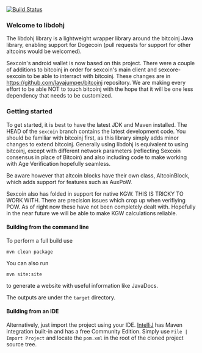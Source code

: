 [![Build Status](https://travis-ci.org/dogecoin/libdohj.svg?branch=master)](https://travis-ci.org/dogecoin/libdohj)

### Welcome to libdohj 

The libdohj library is a lightweight wrapper library around the bitcoinj Java library,
enabling support for Dogecoin (pull requests for support for other altcoins would
be welcomed). 

Sexcoin's android wallet is now based on this project. There were a couple 
of additions to bitcoinj in order for sexcoin's main client and sexcore-sexcoin to be able
to interract with bitcoinj. These changes are in https://github.com/lavajumper/bitcoinj 
repository. We are making every effort to be able NOT to touch bitcoinj with the hope that 
it will be one less dependency that needs to be customized.

### Getting started

To get started, it is best to have the latest JDK and Maven installed. The HEAD of the `sexcoin` branch 
contains the latest development code.
You should be familiar with bitcoinj first, as this library simply adds minor
changes to extend bitcoinj. Generally using libdohj is equivalent to using
bitcoinj, except with different network parameters (reflecting Sexcoin consensus
in place of Bitcoin) and also including code to make working with Age Verification hopefully seamless.

Be aware however that altcoin blocks have their own class, AltcoinBlock, which
adds support for features such as AuxPoW.

Sexcoin also has folded in support for native KGW. THIS IS TRICKY TO WORK WITH. There are precision issues which
crop up when verifiying POW. As of right now these have not been completely dealt with. Hopefully in the near future
we will be able to make KGW calculations reliable.

#### Building from the command line

To perform a full build use
```
mvn clean package
```
You can also run
```
mvn site:site
```
to generate a website with useful information like JavaDocs.

The outputs are under the `target` directory.

#### Building from an IDE

Alternatively, just import the project using your IDE. [IntelliJ](http://www.jetbrains.com/idea/download/) has Maven integration built-in and has a free Community Edition. Simply use `File | Import Project` and locate the `pom.xml` in the root of the cloned project source tree. 

